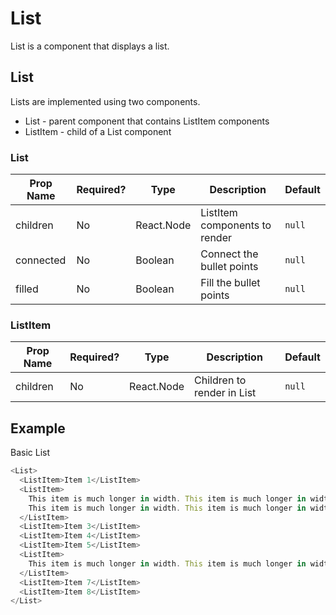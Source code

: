 # List
List is a component that displays a list.

## List
Lists are implemented using two components.
* List - parent component that contains ListItem components
* ListItem - child of a List component

### List
| Prop Name | Required?  | Type       | Description                             | Default |
| --------- | ---------- | ---------- | --------------------------------------- | ------- |
| children  | No         | React.Node | ListItem components to render           | `null`  |
| connected | No         | Boolean    | Connect the bullet points               | `null`  |
| filled    | No         | Boolean    | Fill the bullet points                  | `null`  |

### ListItem

| Prop Name | Required?  | Type       | Description                                                  | Default |
| --------- | ---------- | ---------- | ------------------------------------------------------------ | ------- |
| children  | No         | React.Node | Children to render in List                                   | `null`  |

## Example
Basic List
```javascript
<List>
  <ListItem>Item 1</ListItem>
  <ListItem>
    This item is much longer in width. This item is much longer in width.
    This item is much longer in width. This item is much longer in width.
  </ListItem>
  <ListItem>Item 3</ListItem>
  <ListItem>Item 4</ListItem>
  <ListItem>Item 5</ListItem>
  <ListItem>
    This item is much longer in width. This item is much longer in width.
  </ListItem>
  <ListItem>Item 7</ListItem>
  <ListItem>Item 8</ListItem>
</List>
```
